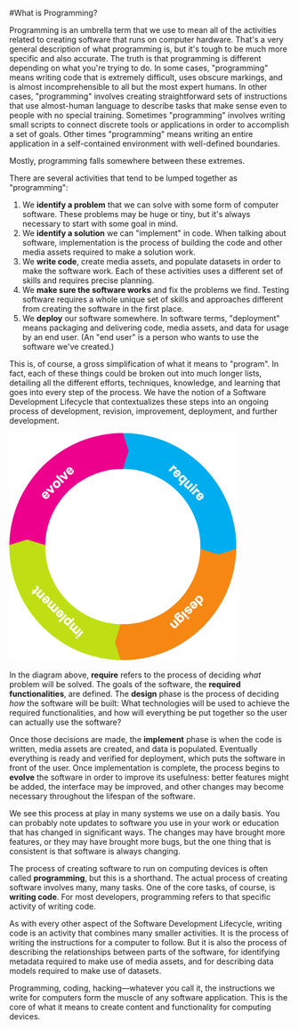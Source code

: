 #What is Programming?

Programming is an umbrella term that we use to mean all of the activities related to creating software that runs on computer hardware. That's a very general description of what programming is, but it's tough to be much more specific and also accurate. The truth is that programming is different depending on what you're trying to do. In some cases, "programming" means writing code that is extremely difficult, uses obscure markings, and is almost incomprehensible to all but the most expert humans. In other cases, "programming" involves creating straightforward sets of instructions that use almost-human language to describe tasks that make sense even to people with no special training. Sometimes "programming" involves writing small scripts to connect discrete tools or applications in order to accomplish a set of goals. Other times "programming" means writing an entire application in a self-contained environment with well-defined boundaries.

Mostly, programming falls somewhere between these extremes. 

There are several activities that tend to be lumped together as "programming":

1. We **identify a problem** that we can solve with some form of computer software. These problems may be huge or tiny, but it's always necessary to start with some goal in mind.
2. We **identify a solution** we can "implement" in code. When talking about software, implementation is the process of building the code and other media assets required to make a solution work. 
3. We **write code**, create media assets, and populate datasets in order to make the software work. Each of these activities uses a different set of skills and requires precise planning.
4. We **make sure the software works** and fix the problems we find. Testing software requires a whole unique set of skills and approaches different from creating the software in the first place.
5. We **deploy** our software somewhere. In software terms, "deployment" means packaging and delivering code, media assets, and data for usage by an end user. (An "end user" is a person who wants to use the software we've created.)

This is, of course, a gross simplification of what it means to "program". In fact, each of these things could be broken out into much longer lists, detailing all the different efforts, techniques, knowledge, and learning that goes into every step of the process. We have the notion of a Software Development Lifecycle that contextualizes these steps into an ongoing process of development, revision, improvement, deployment, and further development.

![Software Development Lifecycle](./img/Software_Development_Lifecycle_Diagram.png)

In the diagram above, **require** refers to the process of deciding _what_ problem will be solved. The goals of the software, the **required functionalities**, are defined. The **design** phase is the process of deciding _how_ the software will be built: What technologies will be used to achieve the required functionalities, and how will everything be put together so the user can actually use the software?

Once those decisions are made, the **implement** phase is when the code is written, media assets are created, and data is populated. Eventually everything is ready and verified for deployment, which puts the software in front of the user. Once implementation is complete, the process begins to **evolve** the software in order to improve its usefulness: better features might be added, the interface may be improved, and other changes may become necessary throughout the lifespan of the software.

We see this process at play in many systems we use on a daily basis. You can probably note updates to software you use in your work or education that has changed in significant ways. The changes may have brought more features, or they may have brought more bugs, but the one thing that is consistent is that software is always changing.

The process of creating software to run on computing devices is often called **programming**, but this is a shorthand. The actual process of creating software involves many, many tasks. One of the core tasks, of course, is **writing code**. For most developers, programming refers to that specific activity of writing code.

As with every other aspect of the Software Development Lifecycle, writing code is an activity that combines many smaller activities. It is the process of writing the instructions for a computer to follow. But it is also the process of describing the relationships between parts of the software, for identifying metadata required to make use of media assets, and for describing data models required to make use of datasets.

Programming, coding, hacking&mdash;whatever you call it, the instructions we write for computers form the muscle of any software application. This is the core of what it means to create content and functionality for computing devices.


